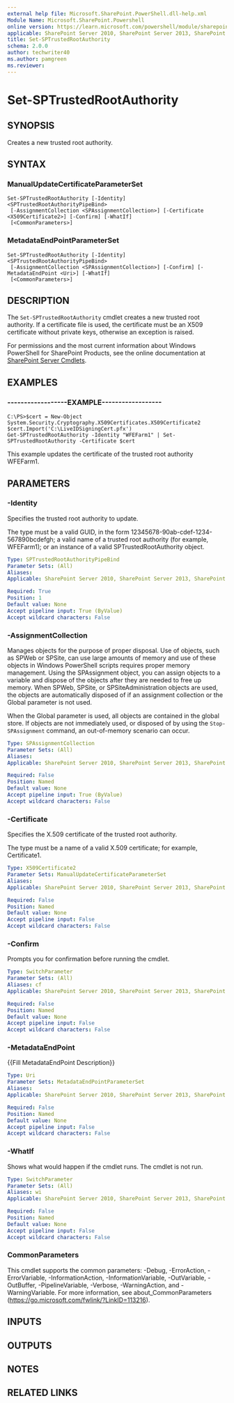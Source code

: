 ```yaml
---
external help file: Microsoft.SharePoint.PowerShell.dll-help.xml
Module Name: Microsoft.SharePoint.Powershell
online version: https://learn.microsoft.com/powershell/module/sharepoint-server/set-sptrustedrootauthority
applicable: SharePoint Server 2010, SharePoint Server 2013, SharePoint Server 2016, SharePoint Server 2019
title: Set-SPTrustedRootAuthority
schema: 2.0.0
author: techwriter40
ms.author: pamgreen
ms.reviewer:
---
```


# Set-SPTrustedRootAuthority

## SYNOPSIS
Creates a new trusted root authority.


## SYNTAX

### ManualUpdateCertificateParameterSet
```
Set-SPTrustedRootAuthority [-Identity] <SPTrustedRootAuthorityPipeBind>
 [-AssignmentCollection <SPAssignmentCollection>] [-Certificate <X509Certificate2>] [-Confirm] [-WhatIf]
 [<CommonParameters>]
```

### MetadataEndPointParameterSet
```
Set-SPTrustedRootAuthority [-Identity] <SPTrustedRootAuthorityPipeBind>
 [-AssignmentCollection <SPAssignmentCollection>] [-Confirm] [-MetadataEndPoint <Uri>] [-WhatIf]
 [<CommonParameters>]
```

## DESCRIPTION
The `Set-SPTrustedRootAuthority` cmdlet creates a new trusted root authority.
If a certificate file is used, the certificate must be an X509 certificate without private keys, otherwise an exception is raised.

For permissions and the most current information about Windows PowerShell for SharePoint Products, see the online documentation at [SharePoint Server Cmdlets](https://learn.microsoft.com/powershell/sharepoint/sharepoint-server/sharepoint-server-cmdlets).


## EXAMPLES

### ------------------EXAMPLE------------------
```
C:\PS>$cert = New-Object System.Security.Cryptography.X509Certificates.X509Certificate2
$cert.Import('C:\LiveIDSigningCert.pfx')
Get-SPTrustedRootAuthority -Identity "WFEFarm1" | Set-SPTrustedRootAuthority -Certificate $cert
```

This example updates the certificate of the trusted root authority WFEFarm1.


## PARAMETERS

### -Identity
Specifies the trusted root authority to update.

The type must be a valid GUID, in the form 12345678-90ab-cdef-1234-567890bcdefgh; a valid name of a trusted root authority (for example, WFEFarm1); or an instance of a valid SPTrustedRootAuthority object.

```yaml
Type: SPTrustedRootAuthorityPipeBind
Parameter Sets: (All)
Aliases: 
Applicable: SharePoint Server 2010, SharePoint Server 2013, SharePoint Server 2016, SharePoint Server 2019

Required: True
Position: 1
Default value: None
Accept pipeline input: True (ByValue)
Accept wildcard characters: False
```

### -AssignmentCollection
Manages objects for the purpose of proper disposal.
Use of objects, such as SPWeb or SPSite, can use large amounts of memory and use of these objects in Windows PowerShell scripts requires proper memory management.
Using the SPAssignment object, you can assign objects to a variable and dispose of the objects after they are needed to free up memory.
When SPWeb, SPSite, or SPSiteAdministration objects are used, the objects are automatically disposed of if an assignment collection or the Global parameter is not used.

When the Global parameter is used, all objects are contained in the global store.
If objects are not immediately used, or disposed of by using the `Stop-SPAssignment` command, an out-of-memory scenario can occur.

```yaml
Type: SPAssignmentCollection
Parameter Sets: (All)
Aliases: 
Applicable: SharePoint Server 2010, SharePoint Server 2013, SharePoint Server 2016, SharePoint Server 2019

Required: False
Position: Named
Default value: None
Accept pipeline input: True (ByValue)
Accept wildcard characters: False
```

### -Certificate
Specifies the X.509 certificate of the trusted root authority.

The type must be a name of a valid X.509 certificate; for example, Certificate1.

```yaml
Type: X509Certificate2
Parameter Sets: ManualUpdateCertificateParameterSet
Aliases: 
Applicable: SharePoint Server 2010, SharePoint Server 2013, SharePoint Server 2016, SharePoint Server 2019

Required: False
Position: Named
Default value: None
Accept pipeline input: False
Accept wildcard characters: False
```

### -Confirm
Prompts you for confirmation before running the cmdlet.

```yaml
Type: SwitchParameter
Parameter Sets: (All)
Aliases: cf
Applicable: SharePoint Server 2010, SharePoint Server 2013, SharePoint Server 2016, SharePoint Server 2019

Required: False
Position: Named
Default value: None
Accept pipeline input: False
Accept wildcard characters: False
```

### -MetadataEndPoint
{{Fill MetadataEndPoint Description}}

```yaml
Type: Uri
Parameter Sets: MetadataEndPointParameterSet
Aliases: 
Applicable: SharePoint Server 2010, SharePoint Server 2013, SharePoint Server 2016, SharePoint Server 2019

Required: False
Position: Named
Default value: None
Accept pipeline input: False
Accept wildcard characters: False
```

### -WhatIf
Shows what would happen if the cmdlet runs.
The cmdlet is not run.

```yaml
Type: SwitchParameter
Parameter Sets: (All)
Aliases: wi
Applicable: SharePoint Server 2010, SharePoint Server 2013, SharePoint Server 2016, SharePoint Server 2019

Required: False
Position: Named
Default value: None
Accept pipeline input: False
Accept wildcard characters: False
```

### CommonParameters
This cmdlet supports the common parameters: -Debug, -ErrorAction, -ErrorVariable, -InformationAction, -InformationVariable, -OutVariable, -OutBuffer, -PipelineVariable, -Verbose, -WarningAction, and -WarningVariable. For more information, see about_CommonParameters (https://go.microsoft.com/fwlink/?LinkID=113216).

## INPUTS

## OUTPUTS

## NOTES

## RELATED LINKS
